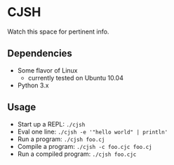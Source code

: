 
# CJSH #

Watch this space for pertinent info.

## Dependencies ##
 * Some flavor of Linux
   * currently tested on Ubuntu 10.04
 * Python 3.x

## Usage ##
 * Start up a REPL: `./cjsh`
 * Eval one line: `./cjsh -e '"hello world" | println'`
 * Run a program: `./cjsh foo.cj`
 * Compile a program: `./cjsh -c foo.cjc foo.cj`
 * Run a compiled program: `./cjsh foo.cjc`

